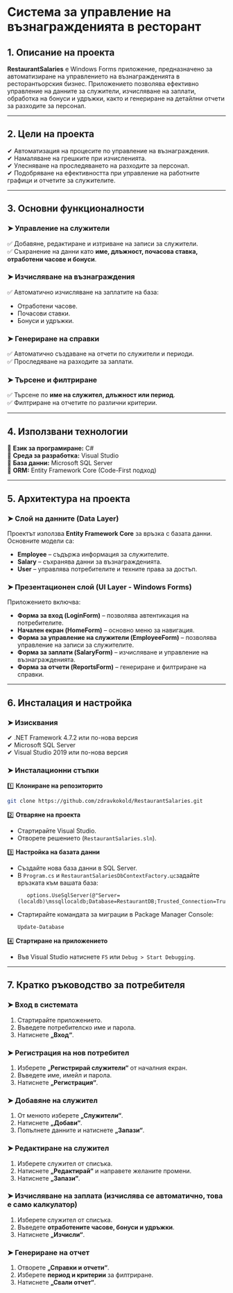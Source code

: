 ﻿# **Система за управление на възнагражденията в ресторант**  

## **1. Описание на проекта**  
**RestaurantSalaries** е Windows Forms приложение, предназначено за автоматизиране на управлението на възнагражденията в ресторантьорския бизнес. Приложението позволява ефективно управление на данните за служители, изчисляване на заплати, обработка на бонуси и удръжки, както и генериране на детайлни отчети за разходите за персонал.  

---

## **2. Цели на проекта**  
✔ Автоматизация на процесите по управление на възнаграждения.  
✔ Намаляване на грешките при изчисленията.  
✔ Улесняване на проследяването на разходите за персонал.  
✔ Подобряване на ефективността при управление на работните графици и отчетите за служителите.  

---

## **3. Основни функционалности**  

### **➤ Управление на служители**  
✅ Добавяне, редактиране и изтриване на записи за служители.  
✅ Съхранение на данни като **име, длъжност, почасова ставка, отработени часове и бонуси**.  

### **➤ Изчисляване на възнаграждения**  
✅ Автоматично изчисляване на заплатите на база:  
   - Отработени часове.  
   - Почасови ставки.  
   - Бонуси и удръжки.  

### **➤ Генериране на справки**  
✅ Автоматично създаване на отчети по служители и периоди.  
✅ Проследяване на разходите за заплати.  

### **➤ Търсене и филтриране**  
✅ Търсене по **име на служител, длъжност или период**.  
✅ Филтриране на отчетите по различни критерии.  

---

## **4. Използвани технологии**  
📌 **Език за програмиране:** C#  
📌 **Среда за разработка:** Visual Studio  
📌 **База данни:** Microsoft SQL Server  
📌 **ORM:** Entity Framework Core (Code-First подход)  

---

## **5. Архитектура на проекта**  

### **➤ Слой на данните (Data Layer)**  
Проектът използва **Entity Framework Core** за връзка с базата данни. Основните модели са:  
- **Employee** – съдържа информация за служителите.  
- **Salary** – съхранява данни за възнагражденията.  
- **User** – управлява потребителите и техните права за достъп.  

### **➤ Презентационен слой (UI Layer - Windows Forms)**  
Приложението включва:  
- **Форма за вход (LoginForm)** – позволява автентикация на потребителите.  
- **Начален екран (HomeForm)** – основно меню за навигация.  
- **Форма за управление на служители (EmployeeForm)** – позволява управление на записи за служителите.  
- **Форма за заплати (SalaryForm)** – изчисляване и управление на възнагражденията.  
- **Форма за отчети (ReportsForm)** – генериране и филтриране на справки.  

---

## **6. Инсталация и настройка**  

### **➤ Изисквания**  
✔ .NET Framework 4.7.2 или по-нова версия  
✔ Microsoft SQL Server  
✔ Visual Studio 2019 или по-нова версия  

### **➤ Инсталационни стъпки**  

1️⃣ **Клониране на репозиторито**  
   ```bash
   git clone https://github.com/zdravkokold/RestaurantSalaries.git
   ```
2️⃣ **Отваряне на проекта**  
   - Стартирайте Visual Studio.  
   - Отворете решението (`RestaurantSalaries.sln`).  

3️⃣ **Настройка на базата данни**  
   - Създайте нова база данни в SQL Server.  
   - В `Program.cs` и `RestaurantSalariesDbContextFactory.цс`задайте връзката към вашата база:  
     ```services.AddDbContext<RestaurantSalariesDbContext>(options =>
        options.UseSqlServer(@"Server=(localdb)\mssqllocaldb;Database=RestaurantDB;Trusted_Connection=True;Encrypt=False;TrustServerCertificate=True;");
     ```
   - Стартирайте командата за миграции в Package Manager Console:  
     ```bash
     Update-Database
     ```

4️⃣ **Стартиране на приложението**  
   - Във Visual Studio натиснете `F5` или `Debug > Start Debugging`.  

---

## **7. Кратко ръководство за потребителя**  

### **➤ Вход в системата**  
1. Стартирайте приложението.  
2. Въведете потребителско име и парола.  
3. Натиснете **„Вход“**.  

### **➤ Регистрация на нов потребител**  
1. Изберете **„Регистрирай служители“** от началния екран.  
2. Въведете име, имейл и парола.  
3. Натиснете **„Регистрация“**.  

### **➤ Добавяне на служител**  
1. От менюто изберете **„Служители“**.  
2. Натиснете **„Добави“**.  
3. Попълнете данните и натиснете **„Запази“**.  

### **➤ Редактиране на служител**  
1. Изберете служител от списъка.  
2. Натиснете **„Редактирай“** и направете желаните промени.  
3. Натиснете **„Запази“**.  

### **➤ Изчисляване на заплата (изчислява се автоматично, това е само калкулатор)**  
1. Изберете служител от списъка.  
2. Въведете **отработените часове, бонуси и удръжки**.  
3. Натиснете **„Изчисли“**.  

### **➤ Генериране на отчет**  
1. Отворете **„Справки и отчети“**.  
2. Изберете **период и критерии** за филтриране.  
3. Натиснете **„Свали отчет“**.
